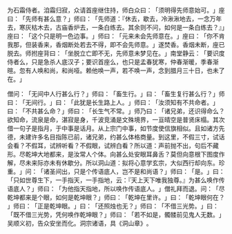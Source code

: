 为石霜侍者。洎霜归寂，众请首座继住持，师白众曰：​「须明得先师意始可。​」座曰：​「先师有甚么意？​」师曰：​「先师道：『休去，歇去，冷湫湫地去，一念万年去，寒灰枯木去，古庙香炉去，一条白练去。其余则不问，如何是一条白练去？』」座曰：​「这个只是明一色边事。​」师曰：​「元来未会先师意在。​」座曰：​「你不肯我那，但装香来，香烟断处若去不得，即不会先师意。​」遂焚香。香烟未断，座已脱去。师拊座背曰：​「坐脱立亡即不无，先师意未梦见在。​」南堂静云：​「要识度侍者么，只是急杀人底汉子；要识首座么，也只是孟春犹寒，仲春渐暖，季春渐暄。忽有人唤和尚，和尚哑。赖他唤一声，若不唤一声，念到腊月三十日，也未了在。​」

僧问：​「无间中人行甚么行？​」师曰：​「畜生行。​」曰：​「畜生复行甚么行？​」师曰：​「无间行。​」曰：​「此犹是长生路上人。​」师曰：​「汝须知有不共命者。​」曰：​「不共甚么命？​」师曰：​「长生气不常。​」师乃曰：​「诸兄弟，还识得命么？欲知命，流泉是命，湛寂是身，千波竞涌是文殊境界，一亘晴空是普贤床榻。其次借一句子是指月，于中事是话月。从上宗门中事，如节度使信旗相似。且如诸方先德，未建许多名目指陈已前，诸兄弟，约甚么体格商量。到这里，不假三寸，试话会看？不假耳，试辨听看？不假眼，试辨白看？所以道：声前抛不出，句后不藏形。尽乾坤大地都来，是汝常人个体。向甚么处安眼耳鼻舌？莫但向意根下图度作解，尽未来际亦未有休歇分。所以洞山道：拟将心意学玄宗，大似西行却向东。珍重。​」问：​「诸圣间出，只是个传语底人，岂不是和尚语？​」师曰：​「是。​」曰：​「只如世尊生下，一手指天，一手指地，云：『天上天下唯我独尊。』为甚么唤作传语底人？​」师曰：​「为他指天指地，所以唤作传语底人。​」僧礼拜而退。问：​「尽乾坤都来是个眼，如何是乾坤眼？​」师曰：​「乾坤在里许。​」曰：​「乾坤眼何在？​」师曰：​「正是乾坤眼。​」曰：​「还照烛也无？​」师曰：​「不借三光势。​」曰：​「既不借三光势，凭何唤作乾坤眼？​」师曰：​「若不如是，髑髅前见鬼人无数。​」吴顺义初，告众安坐而化。洞宗诸语，具《洞山章》​。